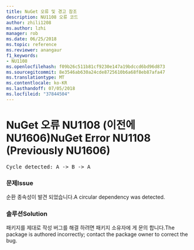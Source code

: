 ```yaml
---
title: NuGet 오류 및 경고 참조
description: NU1108 오류 코드
author: zhili1208
ms.author: lzhi
manager: rob
ms.date: 06/25/2018
ms.topic: reference
ms.reviewer: anangaur
f1_keywords:
- NU1108
ms.openlocfilehash: f09b26c511b81cf9230e147a19bdccd6bd96d873
ms.sourcegitcommit: 8e3546ab630a24cde8725610b6a68f8eb87afa47
ms.translationtype: MT
ms.contentlocale: ko-KR
ms.lasthandoff: 07/05/2018
ms.locfileid: "37844504"
---
```

# <a name="nuget-error-nu1108-previously-nu1606"></a><span data-ttu-id="df367-103">NuGet 오류 NU1108 (이전에 NU1606)</span><span class="sxs-lookup"><span data-stu-id="df367-103">NuGet Error NU1108 (Previously NU1606)</span></span>

<pre>Cycle detected: A -> B -> A</pre>

### <a name="issue"></a><span data-ttu-id="df367-104">문제</span><span class="sxs-lookup"><span data-stu-id="df367-104">Issue</span></span>
<span data-ttu-id="df367-105">순환 종속성이 발견 되었습니다.</span><span class="sxs-lookup"><span data-stu-id="df367-105">A circular dependency was detected.</span></span>

### <a name="solution"></a><span data-ttu-id="df367-106">솔루션</span><span class="sxs-lookup"><span data-stu-id="df367-106">Solution</span></span>
<span data-ttu-id="df367-107">패키지를 제대로 작성 버그를 해결 하려면 패키지 소유자에 게 문의 합니다.</span><span class="sxs-lookup"><span data-stu-id="df367-107">The package is authored incorrectly; contact the package owner to correct the bug.</span></span>